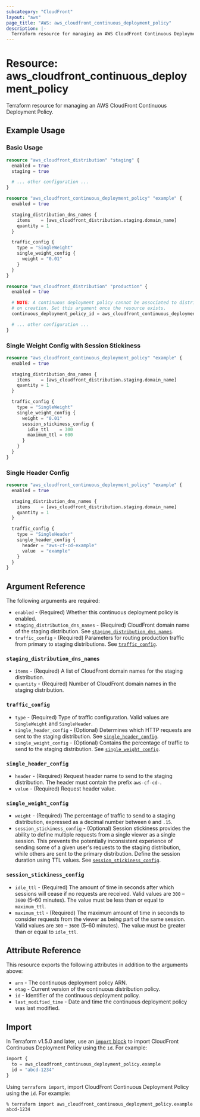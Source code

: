 ```yaml
---
subcategory: "CloudFront"
layout: "aws"
page_title: "AWS: aws_cloudfront_continuous_deployment_policy"
description: |-
  Terraform resource for managing an AWS CloudFront Continuous Deployment Policy.
---
```

# Resource: aws_cloudfront_continuous_deployment_policy

Terraform resource for managing an AWS CloudFront Continuous Deployment Policy.

## Example Usage

### Basic Usage

```terraform
resource "aws_cloudfront_distribution" "staging" {
  enabled = true
  staging = true

  # ... other configuration ...
}

resource "aws_cloudfront_continuous_deployment_policy" "example" {
  enabled = true

  staging_distribution_dns_names {
    items    = [aws_cloudfront_distribution.staging.domain_name]
    quantity = 1
  }

  traffic_config {
    type = "SingleWeight"
    single_weight_config {
      weight = "0.01"
    }
  }
}

resource "aws_cloudfront_distribution" "production" {
  enabled = true

  # NOTE: A continuous deployment policy cannot be associated to distribution
  # on creation. Set this argument once the resource exists.
  continuous_deployment_policy_id = aws_cloudfront_continuous_deployment_policy.example.id

  # ... other configuration ...
}
```

### Single Weight Config with Session Stickiness

```terraform
resource "aws_cloudfront_continuous_deployment_policy" "example" {
  enabled = true

  staging_distribution_dns_names {
    items    = [aws_cloudfront_distribution.staging.domain_name]
    quantity = 1
  }

  traffic_config {
    type = "SingleWeight"
    single_weight_config {
      weight = "0.01"
      session_stickiness_config {
        idle_ttl    = 300
        maximum_ttl = 600
      }
    }
  }
}
```

### Single Header Config

```terraform
resource "aws_cloudfront_continuous_deployment_policy" "example" {
  enabled = true

  staging_distribution_dns_names {
    items    = [aws_cloudfront_distribution.staging.domain_name]
    quantity = 1
  }

  traffic_config {
    type = "SingleHeader"
    single_header_config {
      header = "aws-cf-cd-example"
      value  = "example"
    }
  }
}
```

## Argument Reference

The following arguments are required:

* `enabled` - (Required) Whether this continuous deployment policy is enabled.
* `staging_distribution_dns_names` - (Required) CloudFront domain name of the staging distribution. See [`staging_distribution_dns_names`](#staging_distribution_dns_names).
* `traffic_config` - (Required) Parameters for routing production traffic from primary to staging distributions. See [`traffic_config`](#traffic_config).

### `staging_distribution_dns_names`

* `items` - (Required) A list of CloudFront domain names for the staging distribution.
* `quantity` - (Required) Number of CloudFront domain names in the staging distribution.

### `traffic_config`

* `type` - (Required) Type of traffic configuration. Valid values are `SingleWeight` and `SingleHeader`.
* `single_header_config` - (Optional) Determines which HTTP requests are sent to the staging distribution. See [`single_header_config`](#single_header_config).
* `single_weight_config` - (Optional) Contains the percentage of traffic to send to the staging distribution. See [`single_weight_config`](#single_weight_config).

### `single_header_config`

* `header` - (Required) Request header name to send to the staging distribution. The header must contain the prefix `aws-cf-cd-`.
* `value` - (Required) Request header value.

### `single_weight_config`

* `weight` - (Required) The percentage of traffic to send to a staging distribution, expressed as a decimal number between `0` and `.15`.
* `session_stickiness_config` - (Optional) Session stickiness provides the ability to define multiple requests from a single viewer as a single session. This prevents the potentially inconsistent experience of sending some of a given user's requests to the staging distribution, while others are sent to the primary distribution. Define the session duration using TTL values. See [`session_stickiness_config`](#session_stickiness_config).

### `session_stickiness_config`

* `idle_ttl` - (Required) The amount of time in seconds after which sessions will cease if no requests are received. Valid values are `300` – `3600` (5–60 minutes). The value must be less than or equal to `maximum_ttl`.
* `maximum_ttl` - (Required) The maximum amount of time in seconds to consider requests from the viewer as being part of the same session. Valid values are `300` – `3600` (5–60 minutes). The value must be greater than or equal to `idle_ttl`.

## Attribute Reference

This resource exports the following attributes in addition to the arguments above:

* `arn` - The continuous deployment policy ARN.
* `etag` - Current version of the continuous distribution policy.
* `id` - Identifier of the continuous deployment policy.
* `last_modified_time` - Date and time the continuous deployment policy was last modified.

## Import

In Terraform v1.5.0 and later, use an [`import` block](https://developer.hashicorp.com/terraform/language/import) to import CloudFront Continuous Deployment Policy using the `id`. For example:

```terraform
import {
  to = aws_cloudfront_continuous_deployment_policy.example
  id = "abcd-1234"
}
```

Using `terraform import`, import CloudFront Continuous Deployment Policy using the `id`. For example:

```console
% terraform import aws_cloudfront_continuous_deployment_policy.example abcd-1234
```
